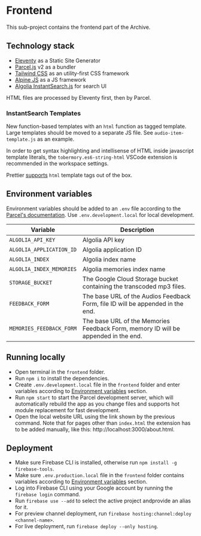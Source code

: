 # Frontend

This sub-project contains the frontend part of the Archive.

## Technology stack

- [Eleventy](https://www.11ty.dev/) as a Static Site Generator
- [Parcel.js](https://parceljs.org/) v2 as a bundler
- [Tailwind CSS](https://tailwindcss.com/) as an utility-first CSS framework
- [Alpine JS](https://github.com/alpinejs/alpine) as a JS framework
- [Algolia InstantSearch.js](https://www.algolia.com/doc/guides/building-search-ui/getting-started/js/) for search UI

HTML files are processed by Eleventy first, then by Parcel.

### InstantSearch Templates

New function-based templates with an `html` function as tagged template. Large templates should be moved to a separate JS file. See `audio-item-template.js` as an example.

In order to get syntax highlighting and intellisense of HTML inside javascript template literals, the `tobermory.es6-string-html` VSCode extension is recommended in the workspace settings.

Prettier [supports](https://prettier.io/blog/2018/11/07/1.15.0.html#html-template-literal-in-javascript) `html` template tags out of the box.

## Environment variables

Environment variables should be added to an `.env` file according to the [Parcel's documentation](https://parceljs.org/features/node-emulation/#.env-files). Use `.env.development.local` for local development.

| Variable                 | Description                                                                        |
| ------------------------ | ---------------------------------------------------------------------------------- |
| `ALGOLIA_API_KEY`        | Algolia API key                                                                    |
| `ALGOLIA_APPLICATION_ID` | Algolia application ID                                                             |
| `ALGOLIA_INDEX`          | Algolia index name                                                                 |
| `ALGOLIA_INDEX_MEMORIES` | Algolia memories index name                                                        |
| `STORAGE_BUCKET`         | The Google Cloud Storage bucket containing the transcoded mp3 files.               |
| `FEEDBACK_FORM`          | The base URL of the Audios Feedback Form, file ID will be appended in the end.     |
| `MEMORIES_FEEDBACK_FORM` | The base URL of the Memories Feedback Form, memory ID will be appended in the end. |

## Running locally

- Open terminal in the `frontend` folder.
- Run `npm i` to install the dependencies.
- Create `.env.development.local` file in the `frontend` folder and enter variables according to [Environment variables](#environment-variables) section.
- Run `npm start` to start the Parcel development server, which will automatically rebuild the app as you change files and supports hot module replacement for fast development.
- Open the local website URL using the link shown by the previous command. Note that for pages other than `index.html` the extension has to be added manually, like this: http://localhost:3000/about.html.

## Deployment

- Make sure Firebase CLI is installed, otherwise run `npm install -g firebase-tools`.
- Make sure `.env.production.local` file in the `frontend` folder contains variables according to [Environment variables](#environment-variables) section.
- Log into Firebase CLI using your Google account by running the `firebase login` command.
- Run `firebase use --add` to select the active project andprovide an alias for it.
- For preview channel deployment, run `firebase hosting:channel:deploy <channel-name>`.
- For live deployment, run `firebase deploy --only hosting`.
